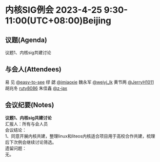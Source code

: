 # 内核SIG例会 2023-4-25 9:30-11:00(UTC+08:00)Beijing

## 议题(Agenda)

议题1、内核sig共建讨论  

## 与会人(Attendees)

易  见 [@easy-to-see](https://gitee.com/easy-to-see)
缪  勰 [@imiaoxie](https://gitee.com/imiaoxie)
魏永军 [@weiyj_lk](https://gitee.com/weiyj_lk)
黄节两 [@JerryH1011](https://gitee.com/JerryH1011)
胡兆冬 [ruty8086](https://gitee.com/ruty8086)
朱佳鑫 [@z-jax](https://gitee.com/z-jax)


## 会议纪要(Notes)

**议题1、内核sig共建讨论**  
汇报人：所有与会人员  
会议结论：  
1、同意开展内核共建，整理linux和liteos内核适合项目用于高校合作共建，梳理后下次例会继续讨论筛选。  
遗留问题：  
无。
